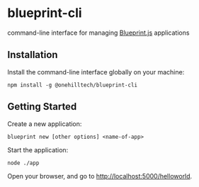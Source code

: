 # blueprint-cli

command-line interface for managing [Blueprint.js](https://github.com/onehilltech/blueprint)
applications

## Installation

Install the command-line interface globally on your machine:

    npm install -g @onehilltech/blueprint-cli
  
## Getting Started

Create a new application:

    blueprint new [other options] <name-of-app> 

Start the application:

    node ./app
    
Open your browser, and go to [http://localhost:5000/helloworld](http://localhost:5000/helloworld).
